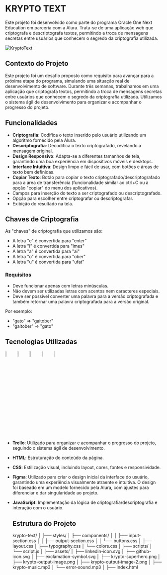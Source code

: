 # KRYPTO TEXT
Este projeto foi desenvolvido como parte do programa Oracle One Next Education em parceria com a Alura. Trata-se de uma aplicação web que criptografa e descriptografa textos, permitindo a troca de mensagens secretas entre usuários que conhecem o segredo da criptografia utilizada.

![KryptoText](https://github.com/user-attachments/assets/20237b57-2458-4e3c-a8b9-56ab71aae300)


## Contexto do Projeto
Este projeto foi um desafio proposto como requisito para avançar para a próxima etapa do programa, simulando uma situação real de desenvolvimento de software. Durante três semanas, trabalhamos em uma aplicação que criptografa textos, permitindo a troca de mensagens secretas entre usuários que conhecem o segredo da criptografia utilizada. Utilizamos o sistema ágil de desenvolvimento para organizar e acompanhar o progresso do projeto.

## Funcionalidades
- **Criptografia**: Codifica o texto inserido pelo usuário utilizando um algoritmo fornecido pela Alura.
- **Descriptografia**: Decodifica o texto criptografado, revelando a mensagem original.
- **Design Responsivo**: Adapta-se a diferentes tamanhos de tela, garantindo uma boa experiência em dispositivos móveis e desktops.
- **Interface Intuitiva**: Design limpo e fácil de usar, com botões e áreas de texto bem definidas.
- **Copiar Texto**: Botão para copiar o texto criptografado/descriptografado para a área de transferência (funcionalidade similar ao ctrl+C ou à opção "copiar" do menu dos aplicativos).
- Campos para inserção do texto a ser criptografado ou descriptografado.
- Opção para escolher entre criptografar ou descriptografar.
- Exibição do resultado na tela.

## Chaves de Criptografia
As "chaves" de criptografia que utilizamos são:
- A letra "e" é convertida para "enter"
- A letra "i" é convertida para "imes"
- A letra "a" é convertida para "ai"
- A letra "o" é convertida para "ober"
- A letra "u" é convertida para "ufat"

### Requisitos

- Deve funcionar apenas com letras minúsculas.
- Não devem ser utilizadas letras com acentos nem caracteres especiais.
- Deve ser possível converter uma palavra para a versão criptografada e também retornar uma palavra criptografada para a versão original.

Por exemplo:
- "gato" => "gaitober"
- "gaitober" => "gato"

## Tecnologias Utilizadas


<img width= "7%" src="https://cdn.jsdelivr.net/gh/devicons/devicon@latest/icons/trello/trello-original-wordmark.svg" /> <img width= "7%" src="https://cdn.jsdelivr.net/gh/devicons/devicon@latest/icons/html5/html5-original.svg" /> <img width= "7%" src="https://cdn.jsdelivr.net/gh/devicons/devicon@latest/icons/css3/css3-original.svg" /> <img width= "7%" src="https://cdn.jsdelivr.net/gh/devicons/devicon@latest/icons/figma/figma-original.svg" />  <img width= "7%" src="https://cdn.jsdelivr.net/gh/devicons/devicon@latest/icons/javascript/javascript-original.svg" />

- **Trello**: Utilizado para organizar e acompanhar o progresso do projeto, seguindo o sistema ágil de desenvolvimento.
- **HTML**: Estruturação do conteúdo da página.
- **CSS**: Estilização visual, incluindo layout, cores, fontes e responsividade.
- **Figma**: Utilizado para criar o design inicial da interface do usuário, garantindo uma experiência visualmente atraente e intuitiva. O design foi baseado em um modelo fornecido pela Alura, com ajustes para diferenciar e dar singularidade ao projeto.
- **JavaScript**: Implementação da lógica de criptografia/descriptografia e interação com o usuário.

  ## Estrutura do Projeto
  
  krypto-text/
│
├── styles/
│   ├── components/
│   │   ├── input-section.css
│   │   ├── output-section.css
│   │   └── buttons.css
│   ├── layout.css
│   ├── typography.css
│   └── colors.css
│
├── scripts/
│   └── script.js
│
├── assets/
│   ├── linkedin-icon.svg
│   ├── github-icon.svg
│   ├── exclamation-symbol.svg
│   ├── krypto-superhero.png
│   ├── krypto-output-image.png
│   ├── krypto-output-image-2.png
│   ├── krypto-music.mp3
│   └── error-sound.mp3
│
├── index.html


